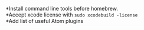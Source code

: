 *Install command line tools before homebrew.<br>
*Accept xcode license with `sudo xcodebuild -license`<br>
*Add list of useful Atom plugins
